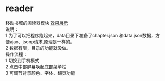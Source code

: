 # reader
移动书城的阅读器模块
[效果展示](http://htmlpreview.github.io/?https://github.com/sdc2016/reader/blob/master/reader/index.html)</br>
说明：</br>
1 为了可以把程序跑起来，data目录下准备了chapter.json 和data.json数据，方便ajax、jsonp请求,原理是一样的。</br>
2 数据有限，目录的功能就没做。</br>
操作流程：</br>
1 切换到手机模式</br>
2 点击中部屏幕唤起底部菜单栏</br>
3 可调节背景颜色、字体、翻页功能</br>
